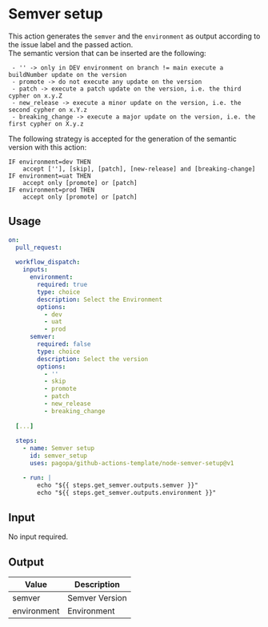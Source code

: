 # Semver setup

This action generates the `semver` and the `environment` as output according to the issue label and 
the passed action.  
The semantic version that can be inserted are the following:  
```
 - '' -> only in DEV environment on branch != main execute a buildNumber update on the version
 - promote -> do not execute any update on the version
 - patch -> execute a patch update on the version, i.e. the third cypher on x.y.Z
 - new_release -> execute a minor update on the version, i.e. the second cypher on x.Y.z
 - breaking_change -> execute a major update on the version, i.e. the first cypher on X.y.z
```
The following strategy is accepted for the generation of the semantic version with this action:
```
IF environment=dev THEN
    accept [''], [skip], [patch], [new-release] and [breaking-change]
IF environment=uat THEN
    accept only [promote] or [patch]
IF environment=prod THEN
    accept only [promote] or [patch]
```


## Usage

``` yaml
on:
  pull_request:
    
  workflow_dispatch:
    inputs:  
      environment:
        required: true
        type: choice
        description: Select the Environment
        options:
          - dev
          - uat
          - prod    
      semver:
        required: false
        type: choice
        description: Select the version
        options:
          - ''
          - skip
          - promote
          - patch
          - new_release
          - breaking_change
  
  [...]
  
  steps:  
    - name: Semver setup
      id: semver_setup
      uses: pagopa/github-actions-template/node-semver-setup@v1

    - run: |
        echo "${{ steps.get_semver.outputs.semver }}"
        echo "${{ steps.get_semver.outputs.environment }}"
```

## Input

No input required.

## Output

| Value       | Description    |
|-------------|----------------|
| semver      | Semver Version |
| environment | Environment    |

